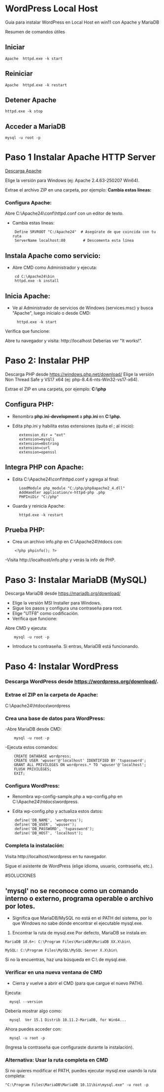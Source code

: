 
# WordPress Local Host
Guía para instalar WordPress en Local Host en win11 con Apache y MariaDB 

Resumen de comandos útiles

## Iniciar 

    Apache	httpd.exe -k start

## Reiniciar 

    Apache	httpd.exe -k restart

## Detener Apache	
  
    httpd.exe -k stop

## Acceder a MariaDB	

    mysql -u root -p


# Paso 1 Instalar Apache HTTP Server 

[Descarga Apache](https://www.apachelounge.com/download/)

Elige la versión para Windows (ej: Apache 2.4.63-250207 Win64).

Extrae el archivo ZIP en una carpeta, por ejemplo:
<b>Cambia estas líneas:</b>

### Configura Apache: 

Abre C:\Apache24\conf\httpd.conf con un editor de texto.

 - Cambia estas líneas:

        Define SRVROOT "C:/Apache24"  # Asegúrate de que coincida con tu ruta
        ServerName localhost:80        # Descomenta esta línea

## Instala Apache como servicio:

 - Abre CMD como Administrador y ejecuta:

        cd C:\Apache24\bin
        httpd.exe -k install

## Inicia Apache:

 - Ve al Administrador de servicios de Windows (services.msc) y busca "Apache", luego inícialo o desde CMD:

         httpd.exe -k start

Verifica que funcione:

Abre tu navegador y visita:
http://localhost
Deberías ver "It works!".

# Paso 2: Instalar PHP 


Descarga PHP desde https://windows.php.net/download/
Elige la versión Non Thread Safe y VS17 x64 (ej: php-8.4.6-nts-Win32-vs17-x64).

Extrae el ZIP en una carpeta, por ejemplo:
<b> C:\php </b>

## Configura PHP:

 - Renombra <b> php.ini-development </b> a <b> php.ini </b> en <b> C:\php.</b>

 - Edita php.ini y habilita estas extensiones (quita el ; al inicio):


          extension_dir = "ext"
          extension=mysqli
          extension=mbstring
          extension=curl
          extension=openssl


## Integra PHP con Apache:

 - Edita C:\Apache24\conf\httpd.conf y agrega al final:


          LoadModule php_module "C:/php/php8apache2_4.dll"
          AddHandler application/x-httpd-php .php
          PHPIniDir "C:/php"


 - Guarda y reinicia Apache:



          httpd.exe -k restart


## Prueba PHP:

 - Crea un archivo info.php en C:\Apache24\htdocs con:

        <?php phpinfo(); ?>

 -Visita http://localhost/info.php y verás la info de PHP.


# Paso 3: Instalar MariaDB (MySQL)
  Descarga MariaDB desde https://mariadb.org/download/

 - Elige la versión MSI Installer para Windows.
 - Sigue los pasos y configura una contraseña para root.
 - Elige "UTF8" como codificación.
 - Verifica que funcione:

Abre CMD y ejecuta:

        mysql -u root -p

 - Introduce tu contraseña. Si entras, MariaDB está funcionando.

# Paso 4: Instalar WordPress
 ### Descarga WordPress desde https://wordpress.org/download/.
 ### Extrae el ZIP en la carpeta de Apache:
   C:\Apache24\htdocs\wordpress
 ### Crea una base de datos para WordPress:
  -Abre MariaDB desde CMD:

        mysql -u root -p
  
  -Ejecuta estos comandos:

        CREATE DATABASE wordpress;
        CREATE USER 'wpuser'@'localhost' IDENTIFIED BY 'tupassword';
        GRANT ALL PRIVILEGES ON wordpress.* TO 'wpuser'@'localhost';
        FLUSH PRIVILEGES;
        EXIT;
  
 ### Configura WordPress:

 - Renombra wp-config-sample.php a wp-config.php en C:\Apache24\htdocs\wordpress.
 - Edita wp-config.php y actualiza estos datos:

        define('DB_NAME', 'wordpress');
        define('DB_USER', 'wpuser');
        define('DB_PASSWORD', 'tupassword');
        define('DB_HOST', 'localhost');
 

 ### Completa la instalación:

Visita http://localhost/wordpress en tu navegador.

Sigue el asistente de WordPress (elige idioma, usuario, contraseña, etc.).


#SOLUCIONES

## 'mysql' no se reconoce como un comando interno o externo, programa operable o archivo por lotes.
 - Significa que MariaDB/MySQL no está en el PATH del sistema, por lo que Windows no sabe dónde encontrar el ejecutable mysql.exe.

  1. Encontrar la ruta de mysql.exe
    Por defecto, MariaDB se instala en:

    MariaDB 10.6+: C:\Program Files\MariaDB\MariaDB XX.X\bin\

    MySQL: C:\Program Files\MySQL\MySQL Server X.X\bin\

  Si no la encuentras, haz una búsqueda en C:\ de mysql.exe.


### Verificar en una nueva ventana de CMD
   - Cierra y vuelve a abrir el CMD (para que cargue el nuevo PATH).

Ejecuta:

      mysql --version
      
Debería mostrar algo como:

      mysql  Ver 15.1 Distrib 10.11.2-MariaDB, for Win64...
      
Ahora puedes acceder con:

      mysql -u root -p
      
(Ingresa la contraseña que configuraste durante la instalación).

### Alternativa: Usar la ruta completa en CMD
  Si no quieres modificar el PATH, puedes ejecutar mysql.exe usando la ruta completa:
  
    "C:\Program Files\MariaDB\MariaDB 10.11\bin\mysql.exe" -u root -p

